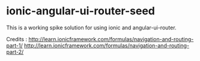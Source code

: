 # ionic-angular-ui-router-seed

This is a working spike solution for using ionic and angular-ui-router.

Credits : http://learn.ionicframework.com/formulas/navigation-and-routing-part-1/
http://learn.ionicframework.com/formulas/navigation-and-routing-part-2/